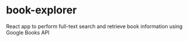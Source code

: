 # book-explorer
React app to perform full-text search and retrieve book information using Google Books API
